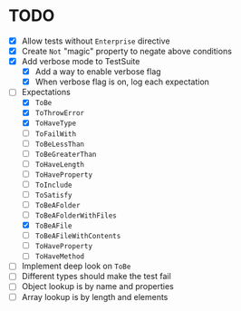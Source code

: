 # TODO

- [x] Allow tests without `Enterprise` directive
- [x] Create `Not` "magic" property to negate above conditions
- [x] Add verbose mode to TestSuite
  - [x] Add a way to enable verbose flag
  - [x] When verbose flag is on, log each expectation
- [ ] Expectations
  - [x] `ToBe`
  - [x] `ToThrowError`
  - [x] `ToHaveType`
  - [ ] `ToFailWith`
  - [ ] `ToBeLessThan`
  - [ ] `ToBeGreaterThan`
  - [ ] `ToHaveLength`
  - [ ] `ToHaveProperty`
  - [ ] `ToInclude`
  - [ ] `ToSatisfy`
  - [ ] `ToBeAFolder`
  - [ ] `ToBeAFolderWithFiles`
  - [x] `ToBeAFile`
  - [ ] `ToBeAFileWithContents`
  - [ ] `ToHaveProperty`
  - [ ] `ToHaveMethod`
- [ ] Implement deep look on `ToBe`
 - [ ] Different types should make the test fail
 - [ ] Object lookup is by name and properties
 - [ ] Array lookup is by length and elements